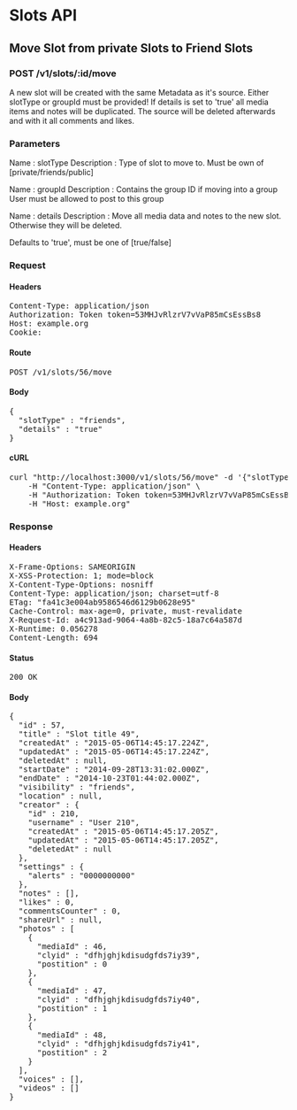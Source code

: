 # Slots API

## Move Slot from private Slots to Friend Slots

### POST /v1/slots/:id/move

A new slot will be created with  the same Metadata as it&#39;s source. Either slotType or groupId must be provided! If details is set to &#39;true&#39; all media items and notes will be duplicated. The source will be deleted afterwards and with it all comments and likes.

### Parameters

Name : slotType
Description : Type of slot to move to. Must be own of [private/friends/public]

Name : groupId
Description : Contains the group ID if moving into a group User must be allowed to post to this group

Name : details
Description : Move all media data and notes to the new  slot. Otherwise they will be deleted.

Defaults to &#39;true&#39;, must be one of [true/false]

### Request

#### Headers

<pre>Content-Type: application/json
Authorization: Token token=53MHJvRlzrV7vVaP85mCsEssBs8
Host: example.org
Cookie: </pre>

#### Route

<pre>POST /v1/slots/56/move</pre>

#### Body

<pre>{
  "slotType" : "friends",
  "details" : "true"
}</pre>

#### cURL

<pre class="request">curl &quot;http://localhost:3000/v1/slots/56/move&quot; -d &#39;{&quot;slotType&quot;:&quot;friends&quot;,&quot;details&quot;:&quot;true&quot;}&#39; -X POST \
	-H &quot;Content-Type: application/json&quot; \
	-H &quot;Authorization: Token token=53MHJvRlzrV7vVaP85mCsEssBs8&quot; \
	-H &quot;Host: example.org&quot;</pre>

### Response

#### Headers

<pre>X-Frame-Options: SAMEORIGIN
X-XSS-Protection: 1; mode=block
X-Content-Type-Options: nosniff
Content-Type: application/json; charset=utf-8
ETag: &quot;fa41c3e004ab9586546d6129b0628e95&quot;
Cache-Control: max-age=0, private, must-revalidate
X-Request-Id: a4c913ad-9064-4a8b-82c5-18a7c64a587d
X-Runtime: 0.056278
Content-Length: 694</pre>

#### Status

<pre>200 OK</pre>

#### Body

<pre>{
  "id" : 57,
  "title" : "Slot title 49",
  "createdAt" : "2015-05-06T14:45:17.224Z",
  "updatedAt" : "2015-05-06T14:45:17.224Z",
  "deletedAt" : null,
  "startDate" : "2014-09-28T13:31:02.000Z",
  "endDate" : "2014-10-23T01:44:02.000Z",
  "visibility" : "friends",
  "location" : null,
  "creator" : {
    "id" : 210,
    "username" : "User 210",
    "createdAt" : "2015-05-06T14:45:17.205Z",
    "updatedAt" : "2015-05-06T14:45:17.205Z",
    "deletedAt" : null
  },
  "settings" : {
    "alerts" : "0000000000"
  },
  "notes" : [],
  "likes" : 0,
  "commentsCounter" : 0,
  "shareUrl" : null,
  "photos" : [
    {
      "mediaId" : 46,
      "clyid" : "dfhjghjkdisudgfds7iy39",
      "postition" : 0
    },
    {
      "mediaId" : 47,
      "clyid" : "dfhjghjkdisudgfds7iy40",
      "postition" : 1
    },
    {
      "mediaId" : 48,
      "clyid" : "dfhjghjkdisudgfds7iy41",
      "postition" : 2
    }
  ],
  "voices" : [],
  "videos" : []
}</pre>
